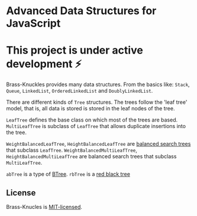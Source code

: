 Advanced Data Structures for JavaScript
=======================================


This project is under active development ⚡️
=======================================

Brass-Knuckles provides many data structures. From the basics like: `Stack`, `Queue`,
`LinkedList`, `OrderedLinkedList` and `DoublyLinkedList`.

There are different kinds of `Tree` structures. The trees follow the 'leaf tree' model,
that is, all data is stored is stored in the leaf nodes of the tree.

`LeafTree` defines the base class on which most of the trees are based.
`MultiLeafTree` is subclass of `LeafTree` that allows duplicate insertions into the tree.

`WeightBalancedLeafTree`, `HeightBalancedLeafTree` are [balanced search trees][] that subclass `LeafTree`.
`WeightBalancedMultiLeafTree`, `HeightBalancedMultiLeafTree` are balanced search trees that subclass `MultiLeafTree`.

 `abTree` is a type of [BTree][].
 `rbTree` is a [red black tree][]



[BTree]: https://en.wikipedia.org/wiki/B-tree
[balanced search trees]: https://en.wikipedia.org/wiki/Self-balancing_binary_search_tree
[red black tree]: https://en.wikipedia.org/wiki/Red%E2%80%93black_tree



License
-------

Brass-Knucles is [MIT-licensed](https://opensource.org/licenses/MIT).
